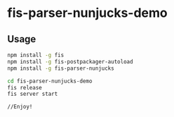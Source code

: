 fis-parser-nunjucks-demo
========================

## Usage

```bash
npm install -g fis
npm install -g fis-postpackager-autoload
npm install -g fis-parser-nunjucks

cd fis-parser-nunjucks-demo
fis release
fis server start

//Enjoy!
```

